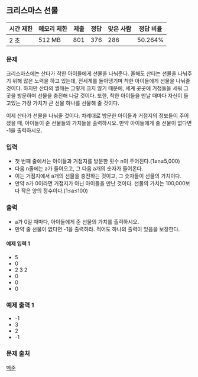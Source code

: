 ## 크리스마스 선물
 
|시간 제한|	메모리 제한|	제출|	정답|	맞은 사람|	정답 비율|
|---|---|---|---|---|---|
|2 초|	512 MB|	801|	376|	286|	50.264%|

### 문제
크리스마스에는 산타가 착한 아이들에게 선물을 나눠준다. 올해도 산타는 선물을 나눠주기 위해 많은 노력을 하고 있는데, 전세계를 돌아댕기며 착한 아이들에게 선물을 나눠줄 것이다. 하지만 산타의 썰매는 그렇게 크지 않기 때문에, 세계 곳곳에 거점들을 세워 그 곳을 방문하며 선물을 충전해 나갈 것이다. 또한, 착한 아이들을 만날 때마다 자신이 들고있는 가장 가치가 큰 선물 하나를 선물해 줄 것이다.

이제 산타가 선물을 나눠줄 것이다. 차례대로 방문한 아이들과 거점지의 정보들이 주어졌을 때, 아이들이 준 선물들의 가치들을 출력하시오. 만약 아이들에게 줄 선물이 없다면 -1을 출력하시오.

### 입력
- 첫 번째 줄에서는 아이들과 거점지를 방문한 횟수 n이 주어진다.(1≤n≤5,000)
- 다음 n줄에는 a가 들어오고, 그 다음 a개의 숫자가 들어온다. 
- 이는 거점지에서 a개의 선물을 충전하는 것이고, 그 숫자들이 선물의 가치이다. 
- 만약 a가 0이라면 거점지가 아닌 아이들을 만난 것이다. 선물의 가치는 100,000보다 작은 양의 정수이다.(1≤a≤100)

### 출력
- a가 0일 때마다, 아이들에게 준 선물의 가치를 출력하시오. 
- 만약 줄 선물이 없다면 -1을 출력하라. 적어도 하나의 출력이 있음을 보장한다.

#### 예제 입력 1 
- 5
- 0
- 2 3 2
- 0
- 0
- 0
### 예제 출력 1 
- -1
- 3
- 2
- -1

### 문제 출처
[벡준](https://www.acmicpc.net/problem/14235)